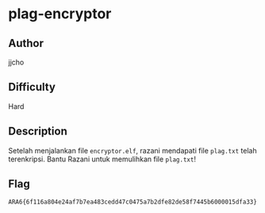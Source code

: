 # plag-encryptor

## Author

jjcho

## Difficulty

Hard

## Description

Setelah menjalankan file `encryptor.elf`, razani mendapati file `plag.txt` telah terenkripsi. Bantu Razani untuk memulihkan file `plag.txt`!

## Flag

```
ARA6{6f116a804e24af7b7ea483cedd47c0475a7b2dfe82de58f7445b6000015dfa33}
```
